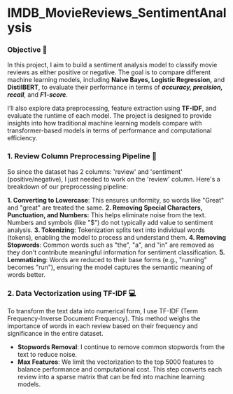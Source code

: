 # IMDB_MovieReviews_SentimentAnalysis

### Objective 🎯
In this project, I aim to build a sentiment analysis model to classify movie reviews as either positive or negative. The goal is to compare different machine learning models, including **Naive Bayes, Logistic Regression,** and **DistilBERT**, to evaluate their performance in terms of ***accuracy, precision, recall***, and ***F1-score***.

I’ll also explore data preprocessing, feature extraction using **TF-IDF**, and evaluate the runtime of each model. The project is designed to provide insights into how traditional machine learning models compare with transformer-based models in terms of performance and computational efficiency.

### 1. Review Column Preprocessing Pipeline 🔧
So since the dataset has 2 columns: 'review' and 'sentiment' (positive/negative), I just needed to work on the 'review' column.
Here's a breakdown of our preprocessing pipeline:

**1. Converting to Lowercase**: This ensures uniformity, so words like "Great" and "great" are treated the same.
**2. Removing Special Characters, Punctuation, and Numbers:** This helps eliminate noise from the text. Numbers and symbols (like "$") do not typically add value to sentiment analysis.
**3. Tokenizing**: Tokenization splits text into individual words (tokens), enabling the model to process and understand them.
**4. Removing Stopwords**: Common words such as "the", "a", and "in" are removed as they don't contribute meaningful information for sentiment classification.
**5. Lemmatizing**: Words are reduced to their base forms (e.g., "running" becomes "run"), ensuring the model captures the semantic meaning of words better.

### 2. Data Vectorization using TF-IDF 💻
To transform the text data into numerical form, I use TF-IDF (Term Frequency-Inverse Document Frequency). This method weighs the importance of words in each review based on their frequency and significance in the entire dataset.

* **Stopwords Removal**: I continue to remove common stopwords from the text to reduce noise.
* **Max Features**: We limit the vectorization to the top 5000 features to balance performance and computational cost.
This step converts each review into a sparse matrix that can be fed into machine learning models.


